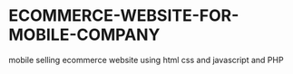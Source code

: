 # ECOMMERCE-WEBSITE-FOR-MOBILE-COMPANY
mobile selling ecommerce website using html css and javascript and PHP
